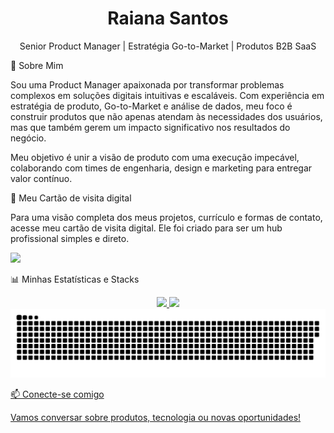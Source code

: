 <!-- Início do Perfil de Raiana Santos -->

<!-- Cabeçalho -->

<div align="center">
<h1 style="font-weight: bold;">Raiana Santos</h1>
<p>Senior Product Manager | Estratégia Go-to-Market | Produtos B2B SaaS</p>
</div>

🌱 Sobre Mim

Sou uma Product Manager apaixonada por transformar problemas complexos em soluções digitais intuitivas e escaláveis. Com experiência em estratégia de produto, Go-to-Market e análise de dados, meu foco é construir produtos que não apenas atendam às necessidades dos usuários, mas que também gerem um impacto significativo nos resultados do negócio.

Meu objetivo é unir a visão de produto com uma execução impecável, colaborando com times de engenharia, design e marketing para entregar valor contínuo.

🚀 Meu Cartão de visita digital

Para uma visão completa dos meus projetos, currículo e formas de contato, acesse meu cartão de visita digital. Ele foi criado para ser um hub profissional simples e direto.

<a href="https://raianasousa.github.io/" target="_blank">
<img src="https://img.shields.io/badge/Acessar%20Cartão%20de%20Visita-%23B2B8A3?style=for-the-badge&logo=data:image/svg+xml;base64,PHN2ZyB4bWxucz0iaHR0cDovL3d3dy53My5vcmcvMjAwMC9zdmciIHdpZHRoPSIyNCIgaGVpZHRoPSIyNCIgdmlld0JveD0iMCAwIDI0IDI0IiBmaWxsPSJub25lIiBzdHJva2U9IiNmZmZmZmYiIHN0cm9rZS13aWR0aD0iMiIgc3Ryb2tlLWxpbmVjYXA9InJvdW5kIiBzdHJva2UtbGluZWpvaW49InJvdW5kIj48cGF0aCBkPSJNNiA5bC0zIDNWNUg1djRhMyAzIDAgMCAxLTMgM3Y3aDR2LTdBNCA0IDAgMCAwIDYgOVoiLz48cGF0aCBkPSJNNiA5aDEyIi8+PHBhdGggZD0iTTE4IDl2MTBoNGwtMy01aC0xWiIvPjxwYXRoIGQ9Ik0xMiAxOXYtMyIvPjxwYXRoIGQ9Ik0xMiA5VjYiLz48cGF0aCBkPSJNMTIgNlYzSDh2MyIvPjwvc3ZnPg==">
</a>

📊 Minhas Estatísticas e Stacks
 <div align="center">
  <a href="https://github.com/raianasousa">
  <img height="180em" src="https://github-readme-stats.vercel.app/api?username=raianasousa">
  <img height="180em" src="https://github-readme-stats.vercel.app/api/top-langs/?username=raianasousa&layout=compact"/>
</div>
<div align="center">
<img src="https://github.com/raianasousa/raianasousa/blob/output/github-contribution-grid-snake.svg" alt="Snake animation">
</div>

📫 Conecte-se comigo

Vamos conversar sobre produtos, tecnologia ou novas oportunidades!



<!-- Fim do Perfil -->

